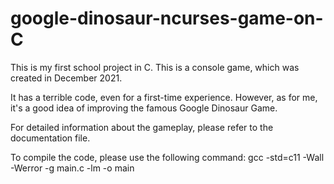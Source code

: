 # google-dinosaur-ncurses-game-on-C

This is my first school project in C.
This is a console game, which was created in December 2021.

It has a terrible code, even for a first-time experience.
However, as for me, it's a good idea of improving the famous Google Dinosaur Game.

For detailed information about the gameplay, please refer to the documentation file.

To compile the code, please use the following command:
gcc -std=c11 -Wall -Werror -g    main.c  -lm -o main
